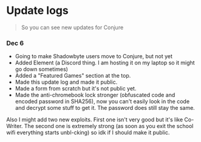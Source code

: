 # Update logs
> So you can see new updates for Conjure

### Dec 6
- Going to make Shadowbyte users move to Conjure, but not yet
- Added Element (a Discord thing. I am hosting it on my laptop so it might go down sometimes)
- Added a "Featured Games" section at the top.
- Made this update log and made it public.
- Made a form from scratch but it's not public yet.
- Made the anti-chromebook lock stronger (obfuscated code and encoded password in SHA256), now you can't easily look in the code and decrypt some stuff to get it. The password does still stay the same.

Also I might add two new exploits. First one isn't very good but it's like Co-Writer. The second one is extremely strong (as soon as you exit the school wifi everything starts unbl-cking) so idk if I should make it public.
